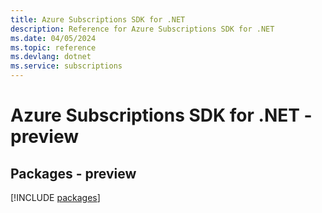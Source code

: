 ```yaml
---
title: Azure Subscriptions SDK for .NET
description: Reference for Azure Subscriptions SDK for .NET
ms.date: 04/05/2024
ms.topic: reference
ms.devlang: dotnet
ms.service: subscriptions
---
```

# Azure Subscriptions SDK for .NET - preview
## Packages - preview
[!INCLUDE [packages](subscriptions-index.md)]